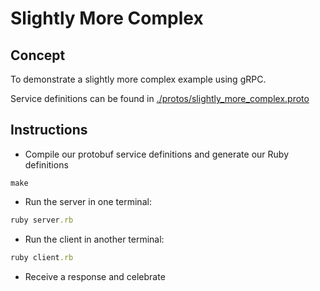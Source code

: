 # Slightly More Complex

## Concept

To demonstrate a slightly more complex example using gRPC.

Service definitions can be found in [./protos/slightly_more_complex.proto](./protos/slightly_more_complex.proto)

## Instructions

* Compile our protobuf service definitions and generate our Ruby definitions

```shell
make
```

* Run the server in one terminal:

```ruby
ruby server.rb
```

* Run the client in another terminal:

```ruby
ruby client.rb
```

* Receive a response and celebrate
